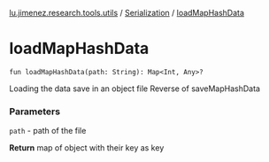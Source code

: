 [lu.jimenez.research.tools.utils](../index.md) / [Serialization](index.md) / [loadMapHashData](.)

# loadMapHashData

`fun loadMapHashData(path: String): Map<Int, Any>?`

Loading the data save in an object file
Reverse of saveMapHashData

### Parameters

`path` - path of the file

**Return**
map of object with their key as key

